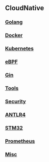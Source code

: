 ## CloudNative

### [Golang](https://github.com/luofengmacheng/cloud_native/blob/master/golang/README.md)

### [Docker](https://github.com/luofengmacheng/cloud_native/blob/master/docker/README.md)

### [Kubernetes](https://github.com/luofengmacheng/cloud_native/blob/master/kubernetes/README.md)

### [eBPF](https://github.com/luofengmacheng/cloud_native/blob/master/ebpf/README.md)

### [Gin](https://github.com/luofengmacheng/cloud_native/blob/master/gin/README.md)

### [Tools](https://github.com/luofengmacheng/cloud_native/blob/master/cabinet/README.md)

### [Security](https://github.com/luofengmacheng/cloud_native/blob/master/security/README.md)

### [ANTLR4](https://github.com/luofengmacheng/cloud_native/blob/master/antlr/README.md)

### [STM32](https://github.com/luofengmacheng/cloud_native/blob/master/stm32/README.md)

### [Prometheus](https://github.com/luofengmacheng/cloud_native/blob/master/prometheus/README.md)

### [Misc](https://github.com/luofengmacheng/cloud_native/blob/master/misc/README.md)
